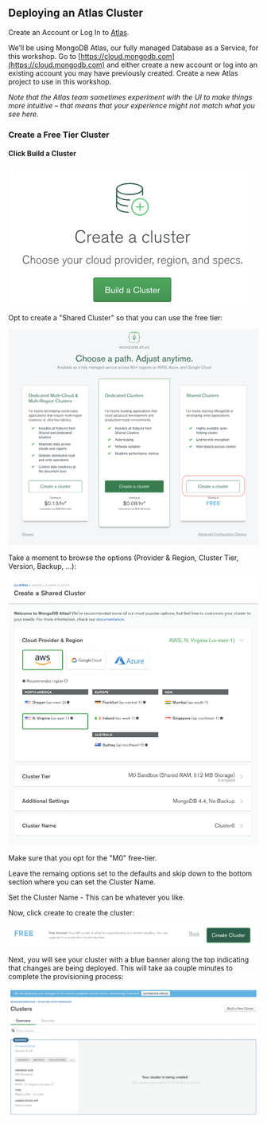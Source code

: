 ## Deploying an Atlas Cluster

Create an Account or Log In to [Atlas](https://cloud.mongodb.com).

We’ll be using MongoDB Atlas, our fully managed Database as a Service, for this workshop. Go to [https://cloud.mongodb.com](https://cloud.mongodb.com) and either create a new account or log into an existing account you may have previously created. Create a new Atlas project to use in this workshop.

*Note that the Atlas team sometimes experiment with the UI to make things more intuitive – that means that your experience might not match what you see here.*

### Create a Free Tier Cluster
#### Click Build a Cluster

![Create a Cluster](../images/02-create-cluster.png "Create a Cluster")

Opt to create a "Shared Cluster" so that you can use the free tier:

![Choose to create a shared cluster](../images/02-create-shared-cluster.png "Opt for a shared cluster")

Take a moment to browse the options (Provider & Region, Cluster Tier, Version, Backup, …):

![Create a Cluster](../images/02-pick-cluster-options.png "Create a Cluster")

Make sure that you opt for the "M0" free-tier.

Leave the remaing options set to the defaults and skip down to the bottom section where you can set the Cluster Name.

Set the Cluster Name - This can be whatever you like.

Now, click create to create the cluster: 

![Click Create](..//images/02-create-cluster-click-create.png "Click Create")

Next, you will see your cluster with a blue banner along the top indicating that changes are being deployed. This will take aa couple minutes to complete the provisioning process:

![Deploying Cluster](..//images/02-deploying-cluster.png "Deploying Cluster")
